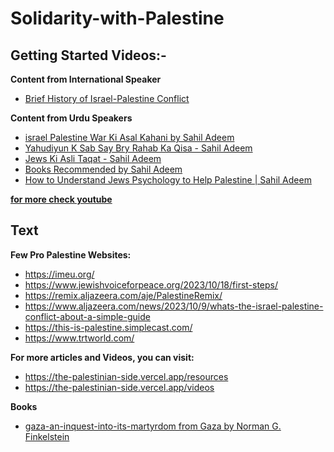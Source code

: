 # Solidarity-with-Palestine

## Getting Started Videos:-

**Content from International Speaker** 

- [Brief History of Israel-Palestine Conflict](https://www.youtube.com/watch?v=nUfWTHbCS78)

**Content from Urdu Speakers**

- [israel Palestine War Ki Asal Kahani by Sahil Adeem](https://www.youtube.com/watch?v=Tkg0VLnoBAA)
- [Yahudiyun K Sab Say Bry Rahab Ka Qisa - Sahil Adeem](https://www.youtube.com/watch?v=attBZcXqbkQ)
- [Jews Ki Asli Taqat - Sahil Adeem](https://www.youtube.com/watch?v=18sp0dWs7v8)
- [Books Recommended by Sahil Adeem](https://www.youtube.com/watch?v=9Vl-O_Y08fw)
- [How to Understand Jews Psychology to Help Palestine | Sahil Adeem](https://www.youtube.com/watch?v=_Z865j6YibU)

**[for more check youtube](https://www.youtube.com/results?search_query=shail+nadeem+about+palestine)**

## Text

**Few Pro Palestine Websites:**

- https://imeu.org/
- https://www.jewishvoiceforpeace.org/2023/10/18/first-steps/
- https://remix.aljazeera.com/aje/PalestineRemix/
- https://www.aljazeera.com/news/2023/10/9/whats-the-israel-palestine-conflict-about-a-simple-guide
- https://this-is-palestine.simplecast.com/
- https://www.trtworld.com/

**For more articles and Videos, you can visit:**

- https://the-palestinian-side.vercel.app/resources
- https://the-palestinian-side.vercel.app/videos

**Books**

- [gaza-an-inquest-into-its-martyrdom from Gaza by Norman G. Finkelstein](https://github.com/zainuldeen/Solidarity-with-Palestine/raw/main/gaza-an-inquest-into-its-martyrdom.pdf)
